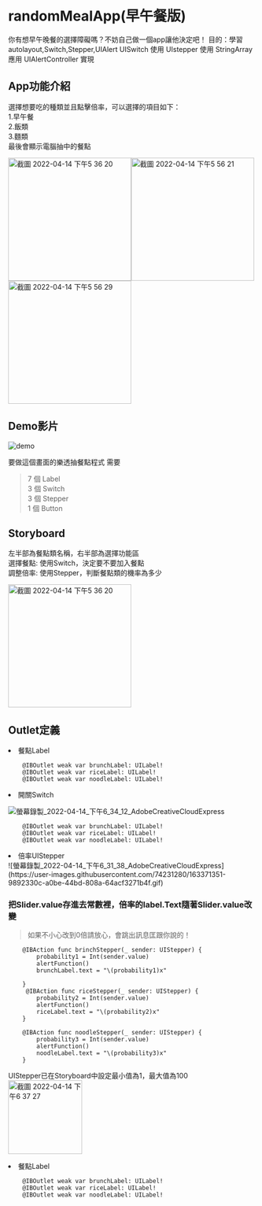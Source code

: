 # randomMealApp(早午餐版)


你有想早午晚餐的選擇障礙嗎？不妨自己做一個app讓他決定吧！
目的：學習autolayout,Switch,Stepper,UIAlert
UISwitch 使用
UIstepper 使用
StringArray 應用
UIAlertController 實現

## App功能介紹
選擇想要吃的種類並且點擊倍率，可以選擇的項目如下：  
1.早午餐  
2.飯類  
3.麵類  
最後會顯示電腦抽中的餐點

<img width="250" alt="截圖 2022-04-14 下午5 36 20" src="https://user-images.githubusercontent.com/74231280/163358887-0e6d585d-1b97-4ca3-80c2-aa2984cef7b2.png"><img width="250" alt="截圖 2022-04-14 下午5 56 21" src="https://user-images.githubusercontent.com/74231280/163361707-28294c6c-7f8f-4e8d-b77f-1deb81cb269a.png"><img width="250" alt="截圖 2022-04-14 下午5 56 29" src="https://user-images.githubusercontent.com/74231280/163361727-77accf7d-dff5-42de-8030-f04fccd1ef76.png">

## Demo影片
![demo](https://user-images.githubusercontent.com/74231280/163361531-eb6c64f8-7660-4ef8-8b5c-37cae9a6400f.gif)

要做這個畫面的樂透抽餐點程式
需要
> 7 個 Label  
> 3 個 Switch  
> 3 個 Stepper  
> 1 個 Button
  
## Storyboard
左半部為餐點類名稱，右半部為選擇功能區  
選擇餐點: 使用Switch，決定要不要加入餐點  
調整倍率: 使用Stepper，判斷餐點類的機率為多少  

<img width="250" alt="截圖 2022-04-14 下午5 36 20" src="https://user-images.githubusercontent.com/74231280/163358887-0e6d585d-1b97-4ca3-80c2-aa2984cef7b2.png">

## Outlet定義
<li>餐點Label</li>  

```
    @IBOutlet weak var brunchLabel: UILabel!
    @IBOutlet weak var riceLabel: UILabel!
    @IBOutlet weak var noodleLabel: UILabel!
```

<li>開關Switch</li>  

![螢幕錄製_2022-04-14_下午6_34_12_AdobeCreativeCloudExpress](https://user-images.githubusercontent.com/74231280/163371336-2b2a8d97-b503-4e81-a011-edd1fb453e83.gif)

```
    @IBOutlet weak var brunchLabel: UILabel!
    @IBOutlet weak var riceLabel: UILabel!
    @IBOutlet weak var noodleLabel: UILabel!
```  
<li>倍率UIStepper</li>  
![螢幕錄製_2022-04-14_下午6_31_38_AdobeCreativeCloudExpress](https://user-images.githubusercontent.com/74231280/163371351-9892330c-a0be-44bd-808a-64acf3271b4f.gif)

### 把Slider.value存進去常數裡，倍率的label.Text隨著Slider.value改變
> 如果不小心改到0倍請放心，會跳出訊息匡跟你說的！

```
    @IBAction func brinchStepper(_ sender: UIStepper) {
        probability1 = Int(sender.value)
        alertFunction()
        brunchLabel.text = "\(probability1)x"
       
    }
     @IBAction func riceStepper(_ sender: UIStepper) {
        probability2 = Int(sender.value)
        alertFunction()
        riceLabel.text = "\(probability2)x"
    }
    
    @IBAction func noodleStepper(_ sender: UIStepper) {
        probability3 = Int(sender.value)
        alertFunction()
        noodleLabel.text = "\(probability3)x"
    }
```
UIStepper已在Storyboard中設定最小值為1，最大值為100
<img width="150" alt="截圖 2022-04-14 下午6 37 27" src="https://user-images.githubusercontent.com/74231280/163371700-cec5035a-5235-4a9b-a7cd-c72ccc0e0600.png">

<li>餐點Label</li>  

```
    @IBOutlet weak var brunchLabel: UILabel!
    @IBOutlet weak var riceLabel: UILabel!
    @IBOutlet weak var noodleLabel: UILabel!
```
